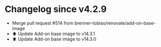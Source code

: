 # Changelog since v4.2.9
- Merge pull request #514 from brenner-tobias/renovate/add-on-base-image 
- ⬆️ Update Add-on base image to v14.3.1 
- ⬆️ Update Add-on base image to v14.3.0 
